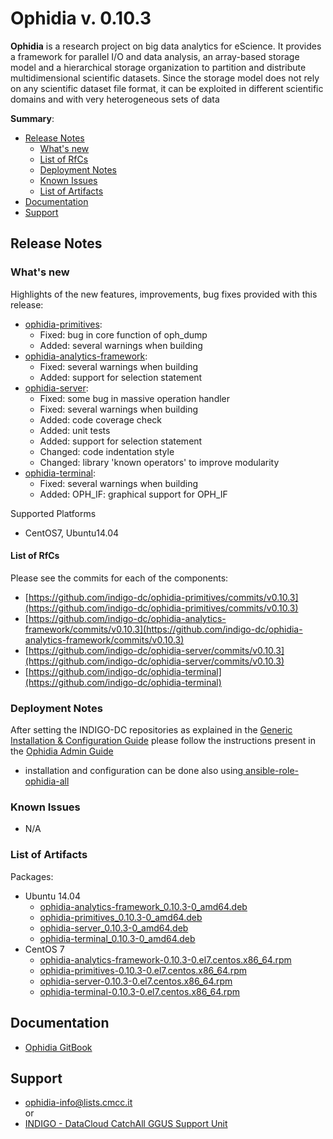 # Ophidia v. 0.10.3

**Ophidia** is a research project on big data analytics for eScience. It provides a framework for parallel I/O and data analysis, an array-based storage model and a hierarchical storage organization to partition and distribute multidimensional scientific datasets. Since the storage model does not rely on any scientific dataset file format, it can be exploited in different scientific domains and with very heterogeneous sets of data

**Summary**:
* [Release Notes](#id1)
  * [What's new](#id2)
  * [List of RfCs](#id3)
  * [Deployment Notes](#id4)
  * [Known Issues](#id5)
  * [List of Artifacts](#id7)
* [Documentation](#id6)
* [Support](#id8)


<a id="id1"></a>
## Release Notes

<a id="id2"></a>
### What's new

Highlights of the new features, improvements, bug fixes provided with this release:
* [ophidia-primitives](https://github.com/indigo-dc/ophidia-primitives/blob/master/HISTORY.md):
  * Fixed: bug in core function of oph_dump
  * Added: several warnings when building
* [ophidia-analytics-framework](https://github.com/indigo-dc/ophidia-analytics-framework/blob/master/HISTORY.md):
  * Fixed: several warnings when building
  * Added: support for selection statement
* [ophidia-server](https://github.com/indigo-dc/ophidia-server/blob/master/HISTORY.md):
  * Fixed: some bug in massive operation handler
  * Fixed: several warnings when building
  * Added: code coverage check
  * Added: unit tests
  * Added: support for selection statement
  * Changed: code indentation style
  * Changed: library 'known operators' to improve modularity
* [ophidia-terminal](https://github.com/indigo-dc/ophidia-terminal/blob/master/HISTORY.md):
  * Fixed: several warnings when building
  * Added: OPH_IF: graphical support for OPH_IF

Supported Platforms
* CentOS7, Ubuntu14.04

<a id="id3"></a>
#### List of RfCs 

Please see the commits for each of the components:
* [https://github.com/indigo-dc/ophidia-primitives/commits/v0.10.3](https://github.com/indigo-dc/ophidia-primitives/commits/v0.10.3)
* [https://github.com/indigo-dc/ophidia-analytics-framework/commits/v0.10.3](https://github.com/indigo-dc/ophidia-analytics-framework/commits/v0.10.3)
* [https://github.com/indigo-dc/ophidia-server/commits/v0.10.3](https://github.com/indigo-dc/ophidia-server/commits/v0.10.3)
* [https://github.com/indigo-dc/ophidia-terminal](https://github.com/indigo-dc/ophidia-terminal)

<a id="id4"></a>
### Deployment Notes

After setting the INDIGO-DC repositories as explained in the [Generic Installation & Configuration Guide](../generic_installation_and_configuration_guide_1.md) please follow the instructions present in the [Ophidia Admin Guide]( http://ophidia.cmcc.it/documentation/admin/index.html)


* installation and configuration can be done also using[ ansible-role-ophidia-all](https://github.com/indigo-dc/ansible-role-ophidia-all)


<a id="id5"></a>
### Known Issues

* N/A

<a id="id7"></a>
### List of Artifacts

Packages:
* Ubuntu 14.04
  * [ophidia-analytics-framework_0.10.3-0_amd64.deb](http://repo.indigo-datacloud.eu/repository/indigo/1/ubuntu/dists/trusty-updates/main/binary-amd64/ophidia-analytics-framework_0.10.3-0_amd64.deb)
  * [ophidia-primitives_0.10.3-0_amd64.deb](http://repo.indigo-datacloud.eu/repository/indigo/1/ubuntu/dists/trusty-updates/main/binary-amd64/ophidia-primitives_0.10.3-0_amd64.deb)
  * [ophidia-server_0.10.3-0_amd64.deb](http://repo.indigo-datacloud.eu/repository/indigo/1/ubuntu/dists/trusty-updates/main/binary-amd64/ophidia-server_0.10.3-0_amd64.deb)
  * [ophidia-terminal_0.10.3-0_amd64.deb](http://repo.indigo-datacloud.eu/repository/indigo/1/ubuntu/dists/trusty-updates/main/binary-amd64/ophidia-terminal_0.10.3-0_amd64.deb)
* CentOS 7 
  * [ophidia-analytics-framework-0.10.3-0.el7.centos.x86_64.rpm](http://repo.indigo-datacloud.eu/repository/indigo/1/centos7/x86_64/updates/ophidia-analytics-framework-0.10.3-0.el7.centos.x86_64.rpm)
  * [ophidia-primitives-0.10.3-0.el7.centos.x86_64.rpm](http://repo.indigo-datacloud.eu/repository/indigo/1/centos7/x86_64/updates/ophidia-primitives-0.10.3-0.el7.centos.x86_64.rpm)
  * [ophidia-server-0.10.3-0.el7.centos.x86_64.rpm](http://repo.indigo-datacloud.eu/repository/indigo/1/centos7/x86_64/updates/ophidia-server-0.10.3-0.el7.centos.x86_64.rpm)
  * [ophidia-terminal-0.10.3-0.el7.centos.x86_64.rpm](http://repo.indigo-datacloud.eu/repository/indigo/1/centos7/x86_64/updates/ophidia-terminal-0.10.3-0.el7.centos.x86_64.rpm)

<a id="id6"></a>
## Documentation

* [Ophidia GitBook](https://www.gitbook.com/book/indigo-dc/ophidia/details)

<a id="id8"></a>
## Support
* [ophidia-info@lists.cmcc.it](ophidia-info@lists.cmcc.it)<br>
or
* [INDIGO - DataCloud CatchAll GGUS Support Unit](https://wiki.egi.eu/wiki/GGUS:INDIGO_DataCloud_Catch-all_FAQ)

